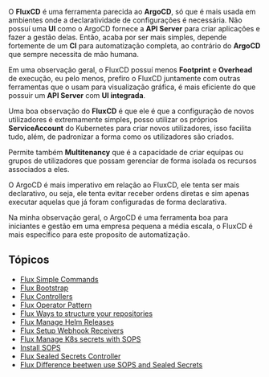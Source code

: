 O **FluxCD** é uma ferramenta parecida ao **ArgoCD**, só que é mais usada em ambientes onde a declaratividade de configurações é necessária. Não possuí uma **UI** como o ArgoCD fornece a **API Server** para criar aplicações e fazer a gestão delas. Então, acaba por ser mais simples, depende fortemente de um **CI** para automatização completa, ao contrário do **ArgoCD** que sempre necessita de mão humana.

Em uma observação geral, o FluxCD possuí menos **Footprint** e **Overhead** de execução, eu pelo menos, prefiro o FluxCD juntamente com outras ferramentas que o usam para visualização gráfica, é mais eficiente do que possuir um **API Server** com **UI integrada**.

Uma boa observação do **FluxCD** é que ele é que a configuração de novos utilizadores é extremamente simples, posso utilizar os próprios **ServiceAccount** do Kubernetes para criar novos utilizadores, isso facilita tudo, além, de padronizar a forma como os utilizadores são criados.

Permite também **Multitenancy** que é a capacidade de criar equipas ou grupos de utilizadores que possam gerenciar de forma isolada os recursos associados a eles.

O ArgoCD é mais imperativo em relação ao FluxCD, ele tenta ser mais declarativo, ou seja, ele tenta evitar receber ordens diretas e sim apenas executar aquelas que já foram configuradas de forma declarativa.

Na minha observação geral, o ArgoCD é uma ferramenta boa para iniciantes e gestão em uma empresa pequena a média escala, o FluxCD é mais específico para este proposito de automatização.

## Tópicos

* [Flux Simple Commands](Flux%20Simple%20Commands.md)
* [Flux Bootstrap](Flux%20Bootstrap)
* [Flux Controllers](Flux%20Controllers)
* [Flux Operator Pattern](Flux%20Operator%20Pattern)
* [Flux Ways to structure your repositories](Flux%20Ways%20to%20structure%20your%20repositories.md)
* [Flux Manage Helm Releases](Flux%20Manage%20Helm%20Releases.md)
* [Flux Setup Webhook Receivers](Flux%20Setup%20Webhook%20Receivers.md)
* [Flux Manage K8s secrets with SOPS](Flux%20Manage%20K8s%20secrets%20with%20SOPS.md)
* [Install SOPS](Install%20SOPS.md)
* [Flux Sealed Secrets Controller](Flux%20Sealed%20Secrets%20Controller.md)
* [Flux Difference beetwen use SOPS and Sealed Secrets](Flux%20Difference%20beetwen%20use%20SOPS%20and%20Sealed%20Secrets.md)







